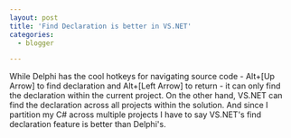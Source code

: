 ```yaml
---
layout: post
title: 'Find Declaration is better in VS.NET'
categories:
  - blogger

---
```


While Delphi has the cool hotkeys for navigating source code - Alt+\[Up Arrow\] to find declaration and Alt+\[Left Arrow\] to return - it can only find the declaration within the current project.  On the other hand, VS.NET can find the declaration across all projects within the solution.  And since I partition my C# across multiple projects I have to say VS.NET's find declaration feature is better than Delphi's.
